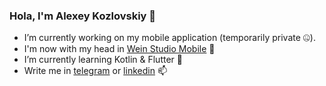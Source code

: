 ### Hola, I'm Alexey Kozlovskiy 👋

- I’m currently working on my mobile application (temporarily private 🤐). 
- I'm now with my head in [Wein Studio Mobile]() 🤯
- I’m currently learning Kotlin & Flutter 🌱
- Write me in [telegram](https://t.me/adkozlovskiy) or [linkedin](https://www.linkedin.com/in/alexey-kozlovskiy-15a751206/) 📫
